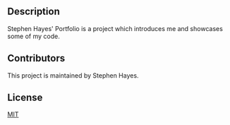 ## Description

Stephen Hayes' Portfolio is a project which introduces me and showcases some of my code.

## Contributors

This project is maintained by Stephen Hayes.

## License

[MIT](https://choosealicense.com/licenses/mit/)
